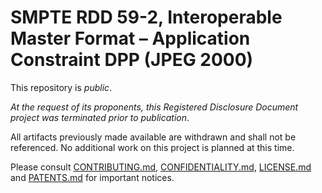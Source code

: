 # SMPTE RDD 59-2, Interoperable Master Format – Application Constraint DPP (JPEG 2000)

This repository is *public*.

*At the request of its proponents, this Registered Disclosure Document project
was terminated prior to publication*.

All artifacts previously made available are withdrawn and shall not be
referenced. No additional work on this project is planned at this time.

Please consult [CONTRIBUTING.md](./CONTRIBUTING.md),
[CONFIDENTIALITY.md](./CONFIDENTIALITY.md), [LICENSE.md](./LICENSE.md) and
[PATENTS.md](./PATENTS.md) for important notices.
